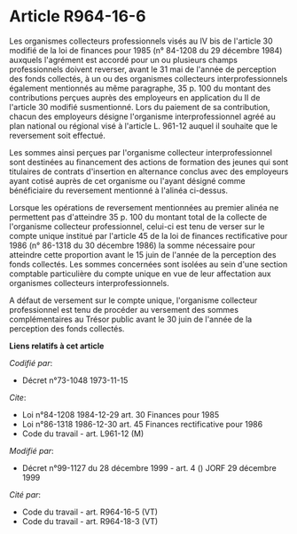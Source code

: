 # Article R964-16-6

Les organismes collecteurs professionnels visés au IV bis de l'article 30 modifié de la loi de finances pour 1985 (n° 84-1208
du 29 décembre 1984) auxquels l'agrément est accordé pour un ou plusieurs champs professionnels doivent reverser, avant le 31
mai de l'année de perception des fonds collectés, à un ou des organismes collecteurs interprofessionnels également mentionnés
au même paragraphe, 35 p. 100 du montant des contributions perçues auprès des employeurs en application du II de l'article 30
modifié susmentionné. Lors du paiement de sa contribution, chacun des employeurs désigne l'organisme interprofessionnel agréé
au plan national ou régional visé à l'article L. 961-12 auquel il souhaite que le reversement soit effectué.

Les sommes ainsi perçues par l'organisme collecteur interprofessionnel sont destinées au financement des actions de formation
des jeunes qui sont titulaires de contrats d'insertion en alternance conclus avec des employeurs ayant cotisé auprès de cet
organisme ou l'ayant désigné comme bénéficiaire du reversement mentionné à l'alinéa ci-dessus.

Lorsque les opérations de reversement mentionnées au premier alinéa ne permettent pas d'atteindre 35 p. 100 du montant total
de la collecte de l'organisme collecteur professionnel, celui-ci est tenu de verser sur le compte unique institué par
l'article 45 de la loi de finances rectificative pour 1986 (n° 86-1318 du 30 décembre 1986) la somme nécessaire pour
atteindre cette proportion avant le 15 juin de l'année de la perception des fonds collectés. Les sommes concernées sont
isolées au sein d'une section comptable particulière du compte unique en vue de leur affectation aux organismes collecteurs
interprofessionnels.

A défaut de versement sur le compte unique, l'organisme collecteur professionnel est tenu de procéder au versement des sommes
complémentaires au Trésor public avant le 30 juin de l'année de la perception des fonds collectés.

**Liens relatifs à cet article**

_Codifié par_:

  - Décret n°73-1048 1973-11-15

_Cite_:

  - Loi n°84-1208 1984-12-29 art. 30 Finances pour 1985
  - Loi n°86-1318 1986-12-30 art. 45 Finances rectificative pour 1986
  - Code du travail - art. L961-12 (M)

_Modifié par_:

  - Décret n°99-1127 du 28 décembre 1999 - art. 4 () JORF 29 décembre 1999

_Cité par_:

  - Code du travail - art. R964-16-5 (VT)
  - Code du travail - art. R964-18-3 (VT)
